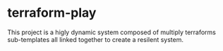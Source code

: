 # terraform-play
This project is a higly dynamic system composed of multiply terraforms sub-templates all linked together to create a resilent system.
